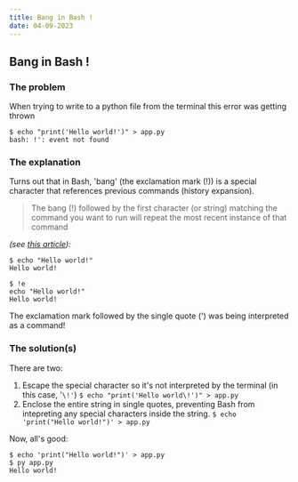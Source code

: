 ```yaml
---
title: Bang in Bash !
date: 04-09-2023
---
```


## Bang in Bash !

### The problem

When trying to write to a python file from the terminal this error was getting thrown

``` 
$ echo "print('Hello world!')" > app.py
bash: !': event not found

```

### The explanation

Turns out that in Bash, 'bang' (the exclamation mark (!)) is a special character that references previous commands (history expansion).

>The bang (!) followed by the first character (or string) matching the command you want to run will repeat the most recent instance of that command

_(see [this article](https://www.redhat.com/sysadmin/bash-bang-command)):_

```
$ echo "Hello world!"
Hello world!

$ !e
echo "Hello world!"
Hello world!

```

The exclamation mark followed by the single quote (') was being interpreted as a command!

### The solution(s)

There are two:
1. Escape the special character so it's not interpreted by the terminal (in this case, '`\!'`)
`$ echo "print('Hello world\!')" > app.py`
2. Enclose the entire string in single quotes, preventing Bash from intepreting any special characters inside the string.
`$ echo 'print("Hello world!")' > app.py`

Now, all's good:

```
$ echo 'print("Hello world!")' > app.py
$ py app.py
Hello world!
```
